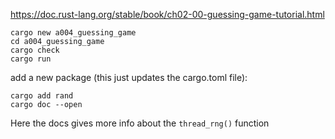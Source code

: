 https://doc.rust-lang.org/stable/book/ch02-00-guessing-game-tutorial.html


```
cargo new a004_guessing_game
cd a004_guessing_game
cargo check
cargo run 
```

add a new package (this just updates the cargo.toml file):


```
cargo add rand
cargo doc --open 
```

Here the docs gives more info about the `thread_rng()` function
